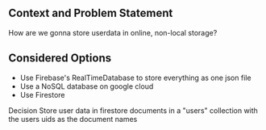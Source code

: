 ## Context and Problem Statement
How are we gonna store userdata in online, non-local storage?

## Considered Options
* Use Firebase's RealTimeDatabase to store everything as one json file
* Use a NoSQL database on google cloud
* Use Firestore

Decision
Store user data in firestore documents in a "users" collection with the users uids 
as the document names